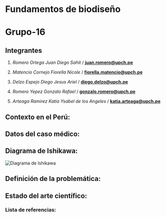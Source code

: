 # Fundamentos de biodiseño


# Grupo-16
##  Integrantes
1. *Romero Ortega Juan Diego Sahit* / **juan.romero@upch.pe**









2. *Matencio Cornejo Fiorella Nicole* / **fiorella.matencio@upch.pe**
3. *Delzo Espejo Diego Jesus Ariel* / **diego.delzo@upch.pe**
4. *Romero Yepez Gonzalo Rafael* / **gonzalo.romero@upch.pe**
5. *Arteaga Ramirez Katia Ysabel de los Angeles* / **katia.arteaga@upch.pe**
## Contexto en el Perú:

## Datos del caso médico:

## Diagrama de Ishikawa:
![Diagrama de Ishikawa](https://github.com/user-attachments/assets/bc94a3d3-e7e2-44cb-923e-6dac725367df)


## Definición de la problemática:


## Estado del arte científico:

### Lista de referencias:

   


